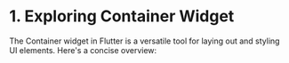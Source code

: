 # 1. Exploring Container Widget
The Container widget in Flutter is a versatile tool for laying out and styling UI elements. Here's a concise overview:

